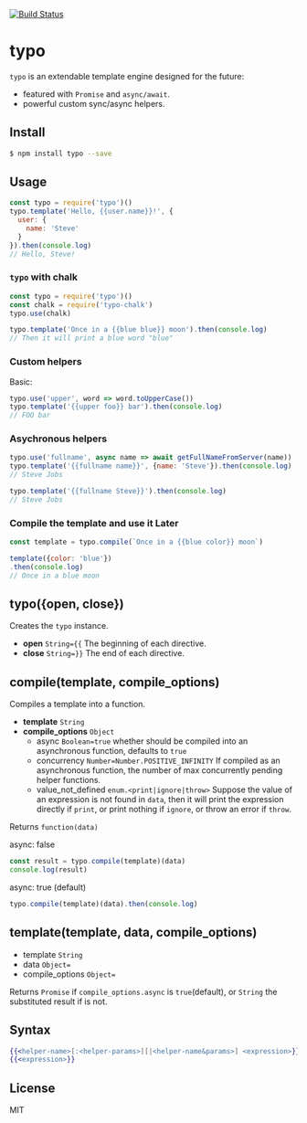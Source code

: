 [![Build Status](https://travis-ci.org/kaelzhang/node-typo.svg?branch=master)](https://travis-ci.org/kaelzhang/node-typo)
<!-- optional appveyor tst
[![Windows Build Status](https://ci.appveyor.com/api/projects/status/github/kaelzhang/node-typo?branch=master&svg=true)](https://ci.appveyor.com/project/kaelzhang/node-typo)
-->
<!-- optional npm version
[![NPM version](https://badge.fury.io/js/typo.svg)](http://badge.fury.io/js/typo)
-->
<!-- optional npm downloads
[![npm module downloads per month](http://img.shields.io/npm/dm/typo.svg)](https://www.npmjs.org/package/typo)
-->
<!-- optional dependency status
[![Dependency Status](https://david-dm.org/kaelzhang/node-typo.svg)](https://david-dm.org/kaelzhang/node-typo)
-->

# typo

`typo` is an extendable template engine designed for the future:

- featured with `Promise` and `async/await`.
- powerful custom sync/async helpers.

## Install

```sh
$ npm install typo --save
```

## Usage

```js
const typo = require('typo')()
typo.template('Hello, {{user.name}}!', {
  user: {
    name: 'Steve'
  }
}).then(console.log)
// Hello, Steve!
```

### `typo` with chalk

```js
const typo = require('typo')()
const chalk = require('typo-chalk')
typo.use(chalk)

typo.template('Once in a {{blue blue}} moon').then(console.log)
// Then it will print a blue word "blue"
```

### Custom helpers

Basic:

```js
typo.use('upper', word => word.toUpperCase())
typo.template('{{upper foo}} bar').then(console.log)
// FOO bar
```

### Asychronous helpers

```js
typo.use('fullname', async name => await getFullNameFromServer(name))
typo.template('{{fullname name}}', {name: 'Steve'}).then(console.log)
// Steve Jobs

typo.template('{{fullname Steve}}').then(console.log)
// Steve Jobs
```

### Compile the template and use it Later

```js
const template = typo.compile(`Once in a {{blue color}} moon`)

template({color: 'blue'})
.then(console.log)
// Once in a blue moon
```

## typo({open, close})

Creates the `typo` instance.

- **open** `String={{` The beginning of each directive.
- **close** `String=}}` The end of each directive.

## compile(template, compile_options)

Compiles a template into a function.

- **template** `String`
- **compile_options** `Object`
  - async `Boolean=true` whether should be compiled into an asynchronous function, defaults to `true`
  - concurrency `Number=Number.POSITIVE_INFINITY` If compiled as an asynchronous function, the number of max concurrently pending helper functions.
  - value_not_defined `enum.<print|ignore|throw>` Suppose the value of an expression is not found in `data`, then it will print the expression directly if `print`, or print nothing if `ignore`, or throw an error if `throw`.

Returns `function(data)`

async: false

```js
const result = typo.compile(template)(data)
console.log(result)
```

async: true (default)

```js
typo.compile(template)(data).then(console.log)
```

## template(template, data, compile_options)

- template `String`
- data `Object=`
- compile_options `Object=`

Returns `Promise` if `compile_options.async` is `true`(default), or `String` the substituted result if is not.

## Syntax

```mustache
{{<helper-name>[:<helper-params>][|<helper-name&params>] <expression>}}
{{<expression>}}
```


## License

MIT
